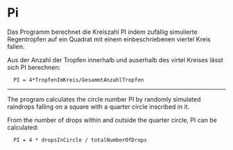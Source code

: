 # Pi

Das Programm berechnet die Kreiszahl PI indem zufällig simulierte Regentropfen
auf ein Quadrat mit einem einbeschriebenen viertel Kreis fallen.

Aus der Anzahl der Tropfen innerhalb und auserhalb des virtel Kreises lässt sich PI berechnen:

      PI = 4*TropfenImKreis/GesammtAnzahlTropfen

---------------------------------------------------------------------------------------------------------------------

The program calculates the circle number PI by randomly simulated raindrops
falling on a square with a quarter circle inscribed in it.

From the number of drops within and outside the quarter circle, PI can be calculated:

      PI = 4 * dropsInCircle / totalNumberOfDrops
